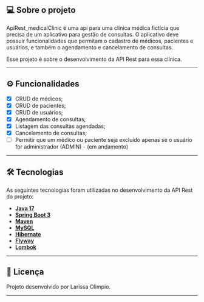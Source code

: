 ## 💻 Sobre o projeto

ApiRest_medicalClinic é uma api para uma clínica médica fictícia que precisa de um aplicativo para gestão de consultas. O aplicativo deve possuir funcionalidades que permitam o cadastro de médicos, pacientes e usuários, e também o agendamento e cancelamento de consultas.

Esse projeto é sobre o desenvolvimento da API Rest para essa clínica.

---

## ⚙️ Funcionalidades

- [x] CRUD de médicos;
- [x] CRUD de pacientes;
- [x] CRUD de usuários;
- [x] Agendamento de consultas;
- [x] Listagem das consultas agendadas;
- [x] Cancelamento de consultas;
- [ ] Permitir que um médico ou paciente seja excluído apenas se o usuário for administrador (ADMIN) - (em andamento)

---

## 🛠 Tecnologias

As seguintes tecnologias foram utilizadas no desenvolvimento da API Rest do projeto:

- **[Java 17](https://www.oracle.com/java)**
- **[Spring Boot 3](https://spring.io/projects/spring-boot)**
- **[Maven](https://maven.apache.org)**
- **[MySQL](https://www.mysql.com)**
- **[Hibernate](https://hibernate.org)**
- **[Flyway](https://flywaydb.org)**
- **[Lombok](https://projectlombok.org)**

---

## 📝 Licença

Projeto desenvolvido por Larissa Olimpio.
 

---

